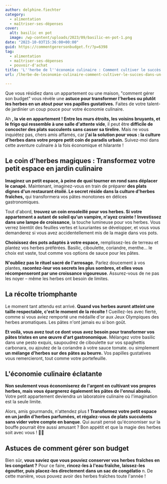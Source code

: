 ```yaml
---
author: delphine.fiechter
category:
  - alimentation
  - maîtriser-ses-dépenses
cover:
  alt: basilic en pot
  image: /wp-content/uploads/2023/09/basilic-en-pot-1.png
date: "2023-10-03T15:36:00+00:00"
guid: https://commentgerersonbudget.fr/?p=6398
tag:
  - alimentation
  - maîtriser-ses-dépenses
  - pouvoir-d'achat
title: 'L''herbe de l''économie culinaire : Comment cultiver le succès dans un petit appartement'
url: /lherbe-de-leconomie-culinaire-comment-cultiver-le-succes-dans-un-petit-appartement/

---
```

Que vous résidiez dans un appartement ou une maison, "comment gérer son budget" vous révèle une **astuce pour transformer l'herbes ou plutôt les herbes en un atout pour vos papilles gustatives.** Faites de votre talent-de jardinier un coup pouce pour votre économie culinaire.

Ah **, la vie en appartement ! Entre les murs étroits, les voisins bruyants, et le frigo qui ressemble à une salle d'attente vide**, il peut être **difficile de concocter des plats succulents sans casser sa tirelire.** Mais ne vous inquiétez pas, chers amis affamés, car **j'ai la solution pour vous : la culture d'herbes dans votre propre petit coin de paradis urbain.** Suivez-moi dans cette aventure culinaire à la fois économique et hilarante !

## Le coin d'herbes magiques : Transformez votre petit espace en jardin culinaire

**Imaginez un petit espace, à peine de quoi tourner en rond sans déplacer le canapé.** Maintenant, imaginez-vous en train de préparer **des plats dignes d'un restaurant étoilé. Le secret réside dans la culture d'herbes fraîches,** qui transformera vos pâtes monotones en délices gastronomiques.

Tout d'abord, **trouvez un coin ensoleillé pour vos herbes. Si votre appartement a autant de soleil qu'un vampire, n'ayez crainte !** **Investissez dans une lampe de croissance**, la touche lumineuse pour vos herbes. Vous verrez bientôt des feuilles vertes et luxuriantes se développer, et vous vous demanderez si vous avez accidentellement mis de la magie dans vos pots.

**Choisissez des pots adaptés à votre espace,** remplissez-les de terreau et plantez vos herbes préférées. Basilic, ciboulette, coriandre, menthe... le choix est vaste, tout comme vos options de sauce pour les pâtes.

**N'oubliez pas le rituel sacré de l'arrosage.** Parlez doucement à vos plantes, **racontez-leur vos secrets les plus sombres, et elles vous récompenseront par une croissance vigoureuse**. Assurez-vous de ne pas les noyer – même les herbes ont besoin de limites.

## La récolte triomphante

Le moment tant attendu est arrivé. **Quand vos herbes auront atteint une taille respectable, c'est le moment de la récolte !** Cueillez-les avec fierté, comme si vous aviez remporté une médaille d'or aux Jeux Olympiques des herbes aromatiques. Les pâtes n'ont jamais eu si bon goût.

**Et voilà, vous avez tout ce dont vous avez besoin pour transformer vos pâtes tristes en une œuvre d'art gastronomique.** Mélangez votre basilic dans une pesto exquis, saupoudrez de ciboulette sur vos spaghettis carbonara, ou ajoutez de la coriandre à votre sauce tomate. ou simplement **un mélange d'herbes sur des pâtes au beurre.** Vos papilles gustatives vous remercieront, tout comme votre portefeuille.

## L'économie culinaire éclatante

**Non seulement vous économiserez de l'argent en cultivant vos propres herbes, mais vous épargnerez également les pâtes de l'ennui absolu.** Votre petit appartement deviendra un laboratoire culinaire où l'imagination est la seule limite.

Alors, amis gourmands, n'attendez plus **! Transformez votre petit espace en un jardin d'herbes parfumées, et régalez-vous de plats succulents sans vider votre compte en banque**. Qui aurait pensé qu'économiser sur la bouffe pourrait être aussi amusant ? Bon appétit et que la magie des herbes soit avec vous ! 🌿🍝

## Astuces de comment gérer son budget

Bien sûr, **vous saviez que vous pouviez conserver vos herbes fraîches en les congelant ?** Pour ce faire, **rincez-les à l'eau fraîche, laissez-les égoutter, puis placez-les directement dans un sac de congélatio** n. De cette manière, vous pouvez avoir des herbes fraîches toute l'année !
